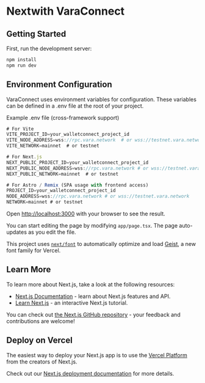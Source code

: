 # Nextwith VaraConnect

## Getting Started

First, run the development server:
 
```bash
npm install
npm run dev
```
## Environment Configuration

VaraConnect uses environment variables for configuration. These variables can be defined in a .env file at the root of your project.

Example .env file (cross-framework support)

```jsx
# For Vite
VITE_PROJECT_ID=your_walletconnect_project_id
VITE_NODE_ADDRESS=wss://rpc.vara.network  # or wss://testnet.vara.network
VITE_NETWORK=mainnet  # or testnet

# For Next.js
NEXT_PUBLIC_PROJECT_ID=your_walletconnect_project_id
NEXT_PUBLIC_NODE_ADDRESS=wss://rpc.vara.network # or wss://testnet.vara.network
NEXT_PUBLIC_NETWORK=mainnet  # or testnet

# For Astro / Remix (SPA usage with frontend access)
PROJECT_ID=your_walletconnect_project_id
NODE_ADDRESS=wss://rpc.vara.network # or wss://testnet.vara.network
NETWORK=mainnet # or testnet
```

Open [http://localhost:3000](http://localhost:3000) with your browser to see the result.

You can start editing the page by modifying `app/page.tsx`. The page auto-updates as you edit the file.

This project uses [`next/font`](https://nextjs.org/docs/app/building-your-application/optimizing/fonts) to automatically optimize and load [Geist](https://vercel.com/font), a new font family for Vercel.

## Learn More

To learn more about Next.js, take a look at the following resources:

- [Next.js Documentation](https://nextjs.org/docs) - learn about Next.js features and API.
- [Learn Next.js](https://nextjs.org/learn) - an interactive Next.js tutorial.

You can check out [the Next.js GitHub repository](https://github.com/vercel/next.js) - your feedback and contributions are welcome!

## Deploy on Vercel

The easiest way to deploy your Next.js app is to use the [Vercel Platform](https://vercel.com/new?utm_medium=default-template&filter=next.js&utm_source=create-next-app&utm_campaign=create-next-app-readme) from the creators of Next.js.

Check out our [Next.js deployment documentation](https://nextjs.org/docs/app/building-your-application/deploying) for more details.
